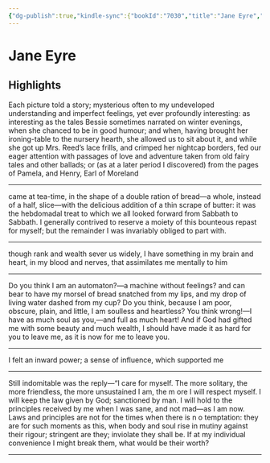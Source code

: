```yaml
---
{"dg-publish":true,"kindle-sync":{"bookId":"7030","title":"Jane Eyre","author":"Charlotte Bronte","highlightsCount":6},"permalink":"/book-highlights/highlights-jane-eyre/","dgHomeLink":true,"dgPassFrontmatter":true}
---
```


# Jane Eyre
## Highlights

Each picture told a story; mysterious often to my undeveloped understanding and imperfect feelings, yet ever profoundly interesting: as interesting as the tales Bessie sometimes narrated on winter evenings, when she chanced to be in good humour; and when, having brought her ironing-table to the nursery hearth, she allowed us to sit about it, and while she got up Mrs. Reed’s lace frills, and crimped her nightcap borders, fed our eager attention with passages of love and adventure taken from old fairy tales and other ballads; or (as at a later period I discovered) from the pages of Pamela, and Henry, Earl of Moreland

---
came at tea-time, in the shape of a double ration of bread—a whole, instead of a half, slice—with the delicious addition of a thin scrape of butter: it was the hebdomadal treat to which we all looked forward from Sabbath to Sabbath. I generally contrived to reserve a moiety of this bounteous repast for myself; but the remainder I was invariably obliged to part with.

---
though rank and wealth sever us widely, I have something in my brain and heart, in my blood and nerves, that assimilates me mentally to him 

---
Do you think I am an automaton?—a machine without feelings? and can bear to have my morsel of bread snatched from my lips, and my drop of living water dashed from my cup? Do you think, because I am poor, obscure, plain, and little, I am soulless and heartless? You think wrong!—I have as much soul as you,—and full as much heart! And if God had gifted me with some beauty and much wealth, I should have made it as hard for you to leave me, as it is now for me to leave you.

---
I felt an inward power; a sense of influence, which supported me

---
Still indomitable was the reply—“I care for myself. The more solitary, the more friendless, the more unsustained I am, the m ore I will respect myself. I will keep the law given by God; sanctioned by man. I will hold to the principles received by me when I was sane, and not mad—as I am now. Laws and principles are not for the times when there is n o temptation: they are for such moments as this, when body and soul rise in mutiny against their rigour; stringent are they; inviolate they shall be. If at my individual convenience I might break them, what would be their worth? 

---

